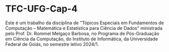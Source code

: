 # TFC-UFG-Cap-4
Este é um trabalho da disciplina de "Tópicos Especiais em Fundamentos de Computação – Matemática e Estatística para Ciência de Dados" ministrada pelo Prof. Dr. Rommel Melgaço Barbosa, no Programa de Pós-Graduação em Ciência da Computação, do Instituto de Informática, da Universidade Federal de Goiás, no semestre letivo 2024/1.
